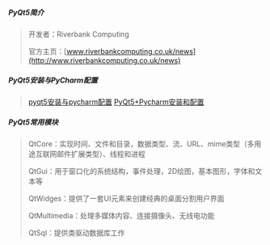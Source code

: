 ##### PyQt5简介

> 开发者：Riverbank Computing
>
> 官方主页：[www.riverbankcomputing.co.uk/news](http://www.riverbankcomputing.co.uk/news)



##### PyQt5安装与PyCharm配置

> [pyqt5安装与pycharm配置](https://blog.csdn.net/stormdony/article/details/80400032)
> [PyQt5+Pycharm安装和配置](https://blog.csdn.net/zhangziju/article/details/80243858)


##### PyQt5常用模块

> QtCore：实现时间、文件和目录，数据类型、流、URL、mime类型（多用途互联网邮件扩展类型）、线程和进程
>
> QtGui：用于窗口化的系统结构，事件处理，2D绘图，基本图形，字体和文本等
>
> QtWidges：提供了一套UI元素来创建经典的桌面分割用户界面
>
> QtMultimedia：处理多媒体内容、连接摄像头、无线电功能
>
> QtSql：提供类驱动数据库工作

